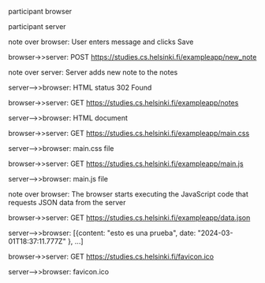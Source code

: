 participant browser

participant server

note over browser: User enters message and clicks Save

browser->>server: POST https://studies.cs.helsinki.fi/exampleapp/new_note

note over server: Server adds new note to the notes

server-->>browser: HTML status 302 Found

browser->>server: GET https://studies.cs.helsinki.fi/exampleapp/notes

server-->>browser: HTML document

browser->>server: GET https://studies.cs.helsinki.fi/exampleapp/main.css

server-->>browser: main.css file

browser->>server: GET https://studies.cs.helsinki.fi/exampleapp/main.js

server-->>browser: main.js file

note over browser: The browser starts executing the JavaScript code that requests JSON data from the server

browser->>server: GET https://studies.cs.helsinki.fi/exampleapp/data.json

server-->>browser: [{content: "esto es una prueba", date: "2024-03-01T18:37:11.777Z" }, ...]

browser->>server: GET https://studies.cs.helsinki.fi/favicon.ico

server-->>browser: favicon.ico
